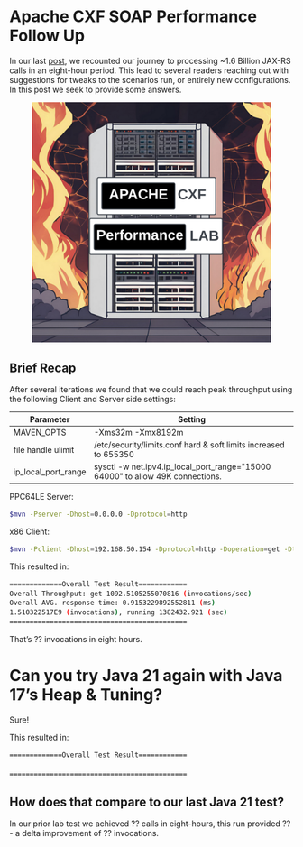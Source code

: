 # Apache CXF SOAP Performance Follow Up

In our last
[post](https://github.com/savoirtech/apache-cxf-jax-rs-performance), we
recounted our journey to processing ~1.6 Billion JAX-RS calls in an
eight-hour period. This lead to several readers reaching out with
suggestions for tweaks to the scenarios run, or entirely new
configurations. In this post we seek to provide some answers.

<figure>
<img src="./assets/images/CXFLab.png" alt="CXFLab" />
</figure>

## Brief Recap

After several iterations we found that we could reach peak throughput
using the following Client and Server side settings:

| Parameter | Setting |
|----|----|
| MAVEN_OPTS | -Xms32m -Xmx8192m |
| file handle ulimit | /etc/security/limits.conf hard & soft limits increased to 655350 |
| ip_local_port_range | sysctl -w net.ipv4.ip_local_port_range="15000 64000" to allow 49K connections. |

PPC64LE Server:

``` bash
$mvn -Pserver -Dhost=0.0.0.0 -Dprotocol=http
```

x86 Client:

``` bash
$mvn -Pclient -Dhost=192.168.50.154 -Dprotocol=http -Doperation=get -Dthreads=48 -Dtime=28800
```

This resulted in:

``` bash
=============Overall Test Result============
Overall Throughput: get 1092.5105255070816 (invocations/sec)
Overall AVG. response time: 0.9153229892552811 (ms)
1.510322517E9 (invocations), running 1382432.921 (sec)
============================================
```

That’s ?? invocations in eight hours.

# Can you try Java 21 again with Java 17’s Heap & Tuning?

Sure!

This resulted in:

``` bash
=============Overall Test Result============

============================================
```

## How does that compare to our last Java 21 test?

In our prior lab test we achieved ?? calls in eight-hours, this run
provided ?? - a delta improvement of ?? invocations.
